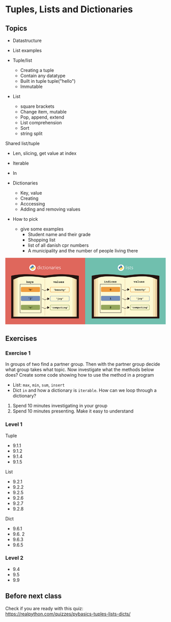 # Tuples, Lists and Dictionaries



## Topics

- Datastructure
- List examples
- Tuple/list
  - Creating a tuple
  - Contain any datatype
  - Built in tuple tuple("hello")
  - Immutable



- List
  - square brackets
  - Change item, mutable
  - Pop, append, extend
  - List comprehension
  - Sort
  - string split



Shared list/tuple

- Len, slicing, get value at index
- Iterable
- In



- Dictionaries
  - Key, value
  - Creating
  - Acccessing
  - Adding and removing values



- How to pick
  - give some examples
    - Student name and their grade
    - Shopping list
    - list of all danish cpr numbers
    - A municipality and the number of people living there



![List vs dict](../assets/list-vs-dict.png)



## Exercises



### Exercise 1

In groups of two find a partner group. Then with the partner group decide what group takes what topic. Now investigate what the methods below does? Create some code showing how to use the method in a program

- List: `max`, `min`, `sum`, `insert`
- Dict `in` and how a dictionary is `iterable`. How can we loop through a dictionary?



1. Spend 10 minutes investigating in your group
2. Spend 10 minutes presenting. Make it easy to understand



### Level 1

Tuple

- 9.1.1
- 9.1.2
- 9.1.4
- 9.1.5



List

- 9.2.1
- 9.2.2
- 9.2.5
- 9.2.6
- 9.2.7
- 9.2.8



Dict

- 9.6.1
- 9.6. 2
- 9.6.3
- 9.6.5



### Level 2

- 9.4
- 9.5
- 9.9



## Before next class

Check if you are ready with this quiz: https://realpython.com/quizzes/pybasics-tuples-lists-dicts/
